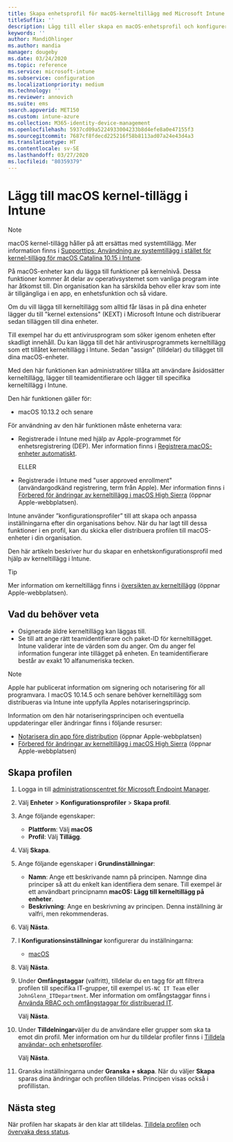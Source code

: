 ```yaml
---
title: Skapa enhetsprofil för macOS-kerneltillägg med Microsoft Intune – Azure | Microsoft Docs
titleSuffix: ''
description: Lägg till eller skapa en macOS-enhetsprofil och konfigurera sedan kerneltillägg för att tillåta användaråsidosättning samt lägg till teamidentifierare och ett paket och teamidentifierare i Microsoft Intune.
keywords: ''
author: MandiOhlinger
ms.author: mandia
manager: dougeby
ms.date: 03/24/2020
ms.topic: reference
ms.service: microsoft-intune
ms.subservice: configuration
ms.localizationpriority: medium
ms.technology: ''
ms.reviewer: annovich
ms.suite: ems
search.appverid: MET150
ms.custom: intune-azure
ms.collection: M365-identity-device-management
ms.openlocfilehash: 5937cd09a5224933004233b8d4efe8a0e47155f3
ms.sourcegitcommit: 7687cf8fdecd225216f58b8113ad07a24e43d4a3
ms.translationtype: HT
ms.contentlocale: sv-SE
ms.lasthandoff: 03/27/2020
ms.locfileid: "80359379"
---
```

# <a name="add-macos-kernel-extensions-in-intune"></a>Lägg till macOS kernel-tillägg i Intune

> [!NOTE]
> macOS kernel-tillägg håller på att ersättas med systemtillägg. Mer information finns i [Supporttips: Användning av systemtillägg i stället för kernel-tillägg för macOS Catalina 10.15 i Intune](https://techcommunity.microsoft.com/t5/intune-customer-success/support-tip-using-system-extensions-instead-of-kernel-extensions/ba-p/1191413).

På macOS-enheter kan du lägga till funktioner på kernelnivå. Dessa funktioner kommer åt delar av operativsystemet som vanliga program inte har åtkomst till. Din organisation kan ha särskilda behov eller krav som inte är tillgängliga i en app, en enhetsfunktion och så vidare. 

Om du vill lägga till kerneltillägg som alltid får läsas in på dina enheter lägger du till "kernel extensions" (KEXT) i Microsoft Intune och distribuerar sedan tilläggen till dina enheter.

Till exempel har du ett antivirusprogram som söker igenom enheten efter skadligt innehåll. Du kan lägga till det här antivirusprogrammets kerneltillägg som ett tillåtet kerneltillägg i Intune. Sedan "assign" (tilldelar) du tillägget till dina macOS-enheter.

Med den här funktionen kan administratörer tillåta att användare åsidosätter kerneltillägg, lägger till teamidentifierare och lägger till specifika kerneltillägg i Intune.

Den här funktionen gäller för:

- macOS 10.13.2 och senare

För användning av den här funktionen måste enheterna vara:

- Registrerade i Intune med hjälp av Apple-programmet för enhetsregistrering (DEP). Mer information finns i [Registrera macOS-enheter automatiskt](../enrollment/device-enrollment-program-enroll-macos.md).

  ELLER

- Registrerade i Intune med "user approved enrollment" (användargodkänd registrering, term från Apple). Mer information finns i [Förbered för ändringar av kerneltillägg i macOS High Sierra](https://support.apple.com/en-us/HT208019) (öppnar Apple-webbplatsen).

Intune använder ”konfigurationsprofiler” till att skapa och anpassa inställningarna efter din organisations behov. När du har lagt till dessa funktioner i en profil, kan du skicka eller distribuera profilen till macOS-enheter i din organisation.

Den här artikeln beskriver hur du skapar en enhetskonfigurationsprofil med hjälp av kerneltillägg i Intune.

> [!TIP]
> Mer information om kerneltillägg finns i [översikten av kerneltillägg](https://developer.apple.com/library/archive/documentation/Darwin/Conceptual/KernelProgramming/Extend/Extend.html) (öppnar Apple-webbplatsen).

## <a name="what-you-need-to-know"></a>Vad du behöver veta

- Osignerade äldre kerneltillägg kan läggas till.
- Se till att ange rätt teamidentifierare och paket-ID för kerneltillägget. Intune validerar inte de värden som du anger. Om du anger fel information fungerar inte tillägget på enheten. En teamidentifierare består av exakt 10 alfanumeriska tecken. 

> [!NOTE]
> Apple har publicerat information om signering och notarisering för all programvara. I macOS 10.14.5 och senare behöver kerneltillägg som distribueras via Intune inte uppfylla Apples notariseringsprincip.
>
> Information om den här notariseringsprincipen och eventuella uppdateringar eller ändringar finns i följande resurser:
>
> - [Notarisera din app före distribution](https://developer.apple.com/documentation/security/notarizing_your_app_before_distribution) (öppnar Apple-webbplatsen) 
> - [Förbered för ändringar av kerneltillägg i macOS High Sierra](https://support.apple.com/en-us/HT208019) (öppnar Apple-webbplatsen)

## <a name="create-the-profile"></a>Skapa profilen

1. Logga in till [administrationscentret för Microsoft Endpoint Manager](https://go.microsoft.com/fwlink/?linkid=2109431).
2. Välj **Enheter** > **Konfigurationsprofiler** > **Skapa profil**.
3. Ange följande egenskaper:

    - **Plattform**: Välj **macOS**
    - **Profil**: Välj **Tillägg**.

4. Välj **Skapa**.
5. Ange följande egenskaper i **Grundinställningar**:

    - **Namn**: Ange ett beskrivande namn på principen. Namnge dina principer så att du enkelt kan identifiera dem senare. Till exempel är ett användbart principnamn **macOS: Lägg till kerneltillägg på enheter**.
    - **Beskrivning**: Ange en beskrivning av principen. Denna inställning är valfri, men rekommenderas.

6. Välj **Nästa**.

7. I **Konfigurationsinställningar** konfigurerar du inställningarna:

    - [macOS](kernel-extensions-settings-macos.md)

8. Välj **Nästa**.
9. Under **Omfångstaggar** (valfritt), tilldelar du en tagg för att filtrera profilen till specifika IT-grupper, till exempel `US-NC IT Team` eller `JohnGlenn_ITDepartment`. Mer information om omfångstaggar finns i [Använda RBAC och omfångstaggar för distribuerad IT](../fundamentals/scope-tags.md).

    Välj **Nästa**.

10. Under **Tilldelningar**väljer du de användare eller grupper som ska ta emot din profil. Mer information om hur du tilldelar profiler finns i [Tilldela användar- och enhetsprofiler](device-profile-assign.md).

    Välj **Nästa**.

11. Granska inställningarna under **Granska + skapa**. När du väljer **Skapa** sparas dina ändringar och profilen tilldelas. Principen visas också i profillistan.

## <a name="next-steps"></a>Nästa steg

När profilen har skapats är den klar att tilldelas. [Tilldela profilen](device-profile-assign.md) och [övervaka dess status](device-profile-monitor.md).

